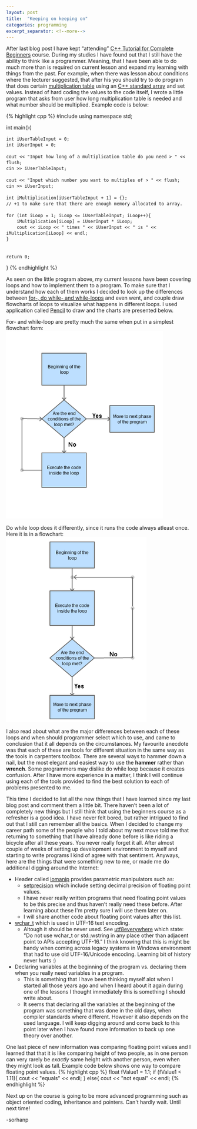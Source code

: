 ```yaml
---
layout: post
title:  "Keeping on keeping on"
categories: programming
excerpt_separator: <!--more-->
---
```


[beginnerscpp]: https://www.udemy.com/free-learn-c-tutorial-beginners/learn/v4/content
[multiplytable]: https://en.wikipedia.org/wiki/Multiplication_table
[array]: http://www.cplusplus.com/doc/tutorial/arrays/
[loops]: https://en.wikiversity.org/wiki/C%2B%2B/Loops
[pencil]: https://pencil.evolus.vn/
[iomanip]: http://www.cplusplus.com/reference/iomanip/
[setprecision]: http://www.cplusplus.com/reference/iomanip/setprecision/
[wchar_t]: http://www.cplusplus.com/reference/cwchar/wchar_t/
[utf8everywhere]: http://utf8everywhere.org/

After last blog post I have kept “attending” [C++ Tutorial for Complete Beginners][beginnerscpp] course. During my studies I have found out that I still have the ability to think like a programmer. Meaning, that I have been able to do much more than is required on current lesson and expand my learning with things from the past. <!--more--> For example, when there was lesson about conditions where the lecturer suggested, that after his you should try to do program that does certain [multiplication table][multiplytable] using an [C++ standard array][array] and set values. Instead of hard coding the values to the code itself, I wrote a little program that asks from user how long multiplication table is needed and what number should be multiplied. Example code is below:

{% highlight cpp %}
#include <iostream>
using namespace std;

int main(){

    int iUserTableInput = 0;
    int iUserInput = 0;
    
    cout << "Input how long of a multiplication table do you need > " << flush;
    cin >> iUserTableInput;
    
    cout << "Input which number you want to multiples of > " << flush;
    cin >> iUserInput;
    
    int iMultiplication[iUserTableInput + 1] = {}; 
    // +1 to make sure that there are enough memory allocated to array. 
    
    for (int iLoop = 1; iLoop <= iUserTableInput; iLoop++){
        iMultiplication[iLoop] = iUserInput * iLoop; 
        cout << iLoop << " times " << iUserInput << " is " << iMultiplication[iLoop] << endl;
    }

    
    return 0;
}
{% endhighlight %}

As seen on the little program above, my current lessons have been covering loops and how to implement them to a program. To make sure that I understand how each of them works I decided to look up the differences between [for-, do while- and while-loops][loops] and even went, and couple draw flowcharts of loops to visualize what happens in different loops. I used application called [Pencil][pencil] to draw and the charts are presented below.

For- and while-loop are pretty much the same when put in a simplest flowchart form:
![For- and Do while-loops](/assets/for_while_loop.png)

Do while loop does it differently, since it runs the code always atleast once. Here it is in a flowchart:
![For- and Do while-loops](/assets/do_while_loop.png)

I also read about what are the major differences between each of these loops and when should programmer select which to use, and came to conclusion that it all depends on the circumstances. My favourite anecdote was that each of these are tools for different situation in the same way as the tools in carpenters toolbox. There are several ways to hammer down a nail, but the most elegant and easiest way to use the **hammer** rather than **wrench**. Some programmers may dislike do while loop because it creates confusion. After I have more experience in a matter, I think I will continue using each of the tools provided to find the best solution to each of problems presented to me.

This time I decided to list all the new things that I have learned since my last blog post and comment them a little bit. There haven’t been a lot of completely new things but I still think that using the beginners course as a refresher is a good idea. I have never felt bored, but rather intrigued to find out that I still can remember all the basics. When I decided to change my career path some of the people who I told about my next move told me that returning to something that I have already done before is like riding a bicycle after all these years. You never really forget it all. After almost couple of weeks of setting up development environment to myself and starting to write programs I kind of agree with that sentiment. Anyways, here are the things that were something new to me, or made me do additional digging around the Internet:

* Header called [iomanip][iomanip] provides parametric manipulators such as:
    * [setprecision][setprecision] which include setting decimal precision of floating point values. 
    * I have never really written programs that need floating point values to be this precise and thus haven’t really need these before. After learning about these I'm pretty sure I will use them later on.
    * I will share another code about floating point values after this list.
* [wchar_t][wchar_t] which is used in UTF-16 text encoding. 
    * Altough it should be never used. See [utf8everywhere][utf8everywhere] which state: "Do not use wchar_t or std::wstring in any place other than adjacent point to APIs accepting UTF-16." I think knowing that this is might be handy when coming across legacy systems in Windows environment that had to use old UTF-16/Unicode encoding. Learning bit of history never hurts :)
* Declaring variables at the beginning of the program vs. declaring them when you really need variables in a program.
    * This is something that I have been thinking myself alot when I started all those years ago and when I heard about it again during one of the lessons I thought immediately this is something I should write about.
    * It seems that declaring all the variables at the beginning of the program was something that was done in the old days, when compiler standards where different. However it also depends on the used language. I will keep digging around and come back to this point later when I have found more information to back up one theory over another.

One last piece of new information was comparing floating point values and I learned that that it is like comparing height of two people, as in one person can very rarely be *exactly* same height with another person, even when they might look as tall. Example code below shows one way to compare floating point values.
{% highlight cpp %}
float fValue1 = 1.1;
    if (fValue1 < 1.11){
        cout << "equals" << endl;
    }
    else{
        cout << "not equal" << endl;
{% endhighlight %}

Next up on the course is going to be more advanced programming such as object oriented coding, inheritance and pointers. Can't hardly wait. Until next time!

-sorhanp